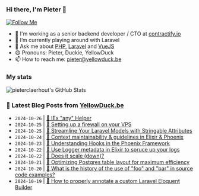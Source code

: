 ### Hi there, I'm Pieter 👋  
[![Follow Me](https://img.shields.io/github/followers/pieterclaerhout?label=Follow&style=social)](https://github.com/pieterclaerhout)

- 🏢 I'm working as a senior backend developer / CTO at [contractify.io](https://contractify.io)
- 🌱 I’m currently playing around with Laravel
- 💬 Ask me about [PHP](https://php.net), [Laravel](http://laravel.com) and [VueJS](https://vuejs.org)
- 😄 Pronouns: Pieter, Duckie, YellowDuck
- 📫 How to reach me: pieter@yellowduck.be

### My stats

![pieterclaerhout's GitHub Stats](https://github-readme-stats.vercel.app/api?username=pieterclaerhout&show_icons=true&count_private=true&line_height=40)

### 📩 Latest Blog Posts from [YellowDuck.be](https://www.yellowduck.be/)
<!-- BLOG-POST-LIST:START -->
- `2024-10-26` | [🔗 IEx &quot;any&quot; Helper](https://www.yellowduck.be/posts/iex-any-helper-bretts-dev-blog-v2024-9-28)  
- `2024-10-25` | [🐥 Setting up a firewall on your VPS](https://www.yellowduck.be/posts/setting-up-a-firewall-on-your-vps)  
- `2024-10-25` | [🔗 Streamline Your Laravel Models with Stringable Attributes](https://www.yellowduck.be/posts/streamline-your-laravel-models-with-stringable-attributes)  
- `2024-10-24` | [🔗 Context maintainability &amp; guidelines in Elixir &amp; Phoenix](https://www.yellowduck.be/posts/context-maintainability-and-guidelines-in-elixir-and-phoenix-curiosum)  
- `2024-10-23` | [🔗 Understanding Hooks in the Phoenix Framework](https://www.yellowduck.be/posts/understanding-hooks-in-the-phoenix-framework)  
- `2024-10-22` | [🐥 Use Logger metadata in Elixir to spruce up your logs](https://www.yellowduck.be/posts/use-logger-metadata-in-elixir-to-spruce-up-your-logs)  
- `2024-10-22` | [🔗 Does it scale &lpar;down&rpar;?](https://www.yellowduck.be/posts/does-it-scale-down)  
- `2024-10-21` | [🔗 Optimizing Postgres table layout for maximum efficiency](https://www.yellowduck.be/posts/optimizing-postgres-table-layout-for-maximum-efficiency)  
- `2024-10-20` | [🔗 What is the history of the use of &quot;foo&quot; and &quot;bar&quot; in source code examples?](https://www.yellowduck.be/posts/what-is-the-history-of-the-use-of-foo-and-bar-in-source-code-examples)  
- `2024-10-19` | [🐥 How to properly annotate a custom Laravel Eloquent Builder](https://www.yellowduck.be/posts/how-to-properly-annotate-a-custom-laravel-eloquent-builder)  

<!-- BLOG-POST-LIST:END -->
